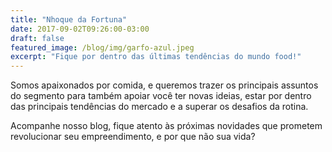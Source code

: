 ```yaml
---
title: "Nhoque da Fortuna"
date: 2017-09-02T09:26:00-03:00
draft: false
featured_image: /blog/img/garfo-azul.jpeg
excerpt: "Fique por dentro das últimas tendências do mundo food!"
---
```


Somos apaixonados por comida, e queremos trazer os principais assuntos do segmento para também apoiar você ter novas ideias, estar por dentro das principais tendências do mercado e a superar os desafios da rotina.

Acompanhe nosso blog, fique atento às próximas novidades que prometem revolucionar seu empreendimento, e por que não sua vida?